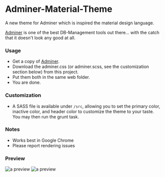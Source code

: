 # Adminer-Material-Theme

A new theme for Adminer which is inspired the material design language.

[Adminer](https://www.adminer.org/) is one of the best DB-Management tools out there... with the catch that it doesn't look any good at all.

### Usage
* Get a copy of [Adminer](https://www.adminer.org/).
* Download the adminer.css (or adminer.scss, see the customization section below) from this project.
* Put them both in the same web folder.
* You are done.

### Customization
* A SASS file is available under ``/src``, allowing you to set the primary color, inactive color, and header color to customize the theme to your taste. You may then run the grunt task.

### Notes
* Works best in Google Chrome
* Please report rendering issues

### Preview
<img src="http://stillhart.biz/project/adminer/preview.png" alt="a preview"/>


<img src="http://stillhart.biz/project/adminer/preview-2.png" alt="a preview"/>
